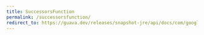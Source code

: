 ```yaml
---
title: SuccessorsFunction
permalink: /successorsfunction/
redirect_to: https://guava.dev/releases/snapshot-jre/api/docs/com/google/common/graph/SuccessorsFunction.html
---
```

